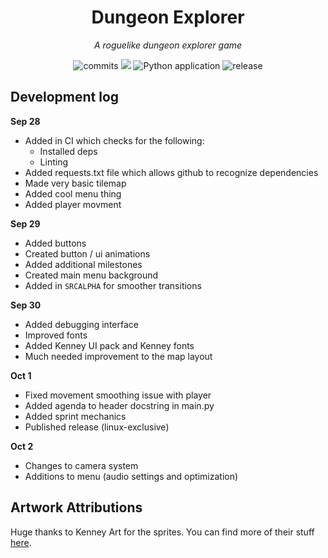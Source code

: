 <div align="center">

# Dungeon Explorer

_A roguelike dungeon explorer game_

![commits](https://img.shields.io/github/commit-activity/w/JoshuaDRose/dungeon-game?label=commits&logo=git&logoColor=white&color=%23e67233)
![](https://tokei.rs/b1/github/JoshuaDRose/dungeon-game)
![Python application](https://github.com/JoshuaDRose/dungeon-game/actions/workflows/python-app.yml/badge.svg?branch=master)
![release](https://img.shields.io/github/v/release/JoshuaDRose/dungeon-game?display_name=release&include_prereleases&logo=linux&logoColor=white&sort=semver)
</div>


Development log
-------------------------------------------------------------------------------

__Sep 28__
 - Added in CI which checks for the following:
    - Installed deps
    - Linting
 - Added requests.txt file which allows github to recognize dependencies 
 - Made very basic tilemap
 - Added cool menu thing
 - Added player movment
 
__Sep 29__
 - Added buttons 
 - Created button / ui animations
 - Added additional milestones
 - Created main menu background 
 - Added in `SRCALPHA` for smoother transitions
 
__Sep 30__
 - Added debugging interface 
 - Improved fonts 
 - Added Kenney UI pack and Kenney fonts
 - Much needed improvement to the map layout

__Oct 1__
 - Fixed movement smoothing issue with player
 - Added agenda to header docstring in main.py
 - Added sprint mechanics
 - Published release (linux-exclusive)
 
__Oct 2__
 - Changes to camera system
 - Additions to menu (audio settings and optimization)
 
 
Artwork Attributions
-------------------------------------------------------------------------------
Huge thanks to Kenney Art for the sprites. You can find more of their stuff [here](https://www.kenney.nl).
